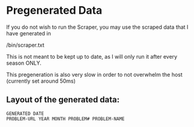 # Pregenerated Data

If you do not wish to run the Scraper, you may use the scraped data that I have generated in

/bin/scraper.txt

This is not meant to be kept up to date, as I will only run it after every season ONLY.

This pregeneration is also very slow in order to not overwhelm the host (currently set around 50ms)

## Layout of the generated data:

```
GENERATED DATE
PROBLEM-URL YEAR MONTH PROBLEM# PROBLEM-NAME
```
